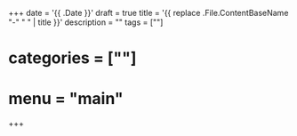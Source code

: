 +++
date = '{{ .Date }}'
draft = true
title = '{{ replace .File.ContentBaseName "-" " " | title }}'
description = ""
tags = [""]
# categories = [""]
# menu = "main"
+++
